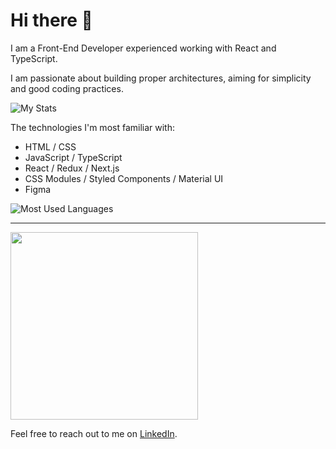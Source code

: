# Hi there 👋

I am a Front-End Developer experienced working with React and TypeScript. 

I am passionate about building proper architectures, aiming for simplicity and good coding practices. 

![My Stats](https://github-readme-stats.vercel.app/api?username=dragostemelie&show_icons=true&theme=transparent&hide_border=false&hide_title=true)

The technologies I'm most familiar with:
- HTML / CSS
- JavaScript / TypeScript
- React / Redux / Next.js 
- CSS Modules / Styled Components / Material UI 
- Figma


![Most Used Languages](https://github-readme-stats.vercel.app/api/top-langs?username=dragostemelie&show_icons=true&locale=en&layout=compact&theme=transparent&hide_border=false)

---
<p>
<img src="https://api.daily.dev/devcards/6aa74901c73e464ab87fc2ffc70ffa28.png?r=2a8" width="300">
</p>

Feel free to reach out to me on [LinkedIn](https://www.linkedin.com/in/dragostemelie/).
